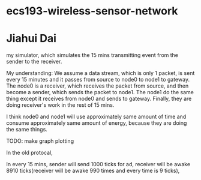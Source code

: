 # ecs193-wireless-sensor-network

# Jiahui Dai

my simulator, which simulates the 15 mins transmitting event from the sender to the receiver. 

My understanding:
We assume a data stream, which is only 1 packet, is sent every 15 minutes and it passes from source to node0 to node1 to gateway. The node0 is a receiver, which receives the packet from source, and then become a sender, which sends the packet to node1. The node1 do the same thing except it receives from node0 and sends to gateway. Finally, they are doing receiver's work in the rest of 15 mins.

I think node0 and node1 will use approximately same amount of time and consume approximately same amount of energy, because they are doing the same things.


TODO: make graph plotting

In the old protocal,

In every 15 mins, sender will send 1000 ticks for ad, receiver will be awake 8910 ticks(receiver will be awake 990 times and every time is 9 ticks), 
